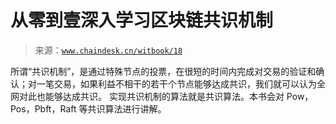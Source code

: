 # 从零到壹深入学习区块链共识机制

> 来源：[`www.chaindesk.cn/witbook/18`](https://www.chaindesk.cn/witbook/18)

所谓“共识机制”，是通过特殊节点的投票，在很短的时间内完成对交易的验证和确认；对一笔交易，如果利益不相干的若干个节点能够达成共识，我们就可以认为全网对此也能够达成共识。 实现共识机制的算法就是共识算法。本书会对 Pow，Pos，Pbft，Raft 等共识算法进行讲解。